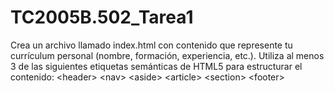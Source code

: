 # TC2005B.502_Tarea1
Crea un archivo llamado index.html con contenido que represente tu currículum personal (nombre, formación, experiencia, etc.).  Utiliza al menos 3 de las siguientes etiquetas semánticas de HTML5 para estructurar el contenido:  &lt;header> &lt;nav> &lt;aside> &lt;article> &lt;section> &lt;footer>
